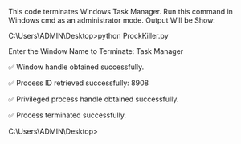 This code terminates Windows Task Manager. Run this command in Windows cmd as an administrator mode.
Output Will be Show:

C:\Users\ADMIN\Desktop>python ProckKiller.py

Enter the Window Name to Terminate: Task Manager

✅ Window handle obtained successfully.

✅ Process ID retrieved successfully: 8908

✅ Privileged process handle obtained successfully.

✅ Process terminated successfully.

C:\Users\ADMIN\Desktop>


